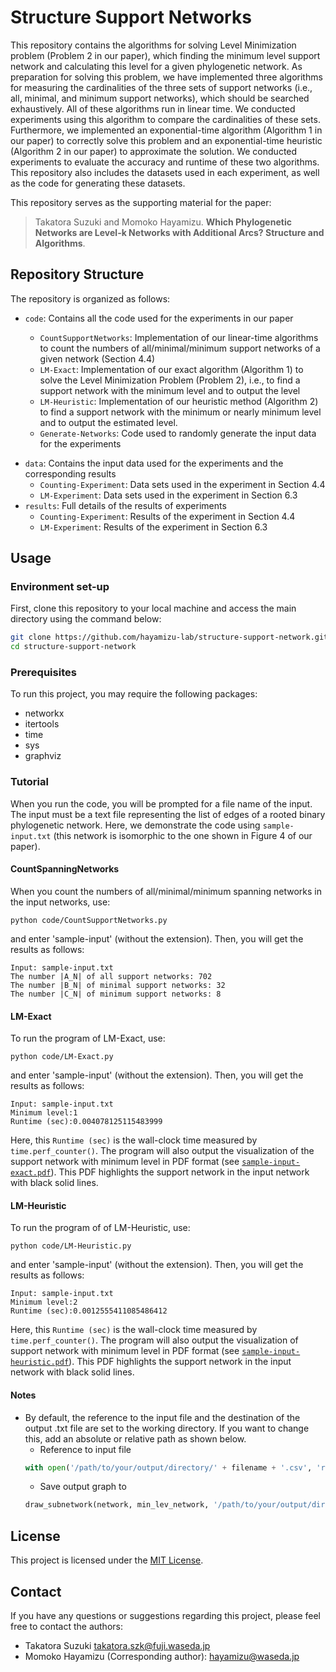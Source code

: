 # Structure Support Networks
<!-- This repository contains the Python code and experimental results for the paper "Which Phylogenetic Networks are Level-$k$ Networks with Additional Arcs? Structure and Algorithms" authored by Takatora Suzuki and Momoko Hayamizu.  -->
<!-- It includes code for computing level-$k$ and tier-$k$ support networks as well as the code for generating random phylogenetic networks and supplementary experimental results. -->

This repository contains the algorithms for solving Level Minimization problem (Problem 2 in our paper), which finding the minimum level support network and calculating this level for a given phylogenetic network. As preparation for solving this problem, we have implemented three algorithms for measuring the cardinalities of the three sets of support networks (i.e., all, minimal, and minimum support networks), which should be searched exhaustively. All of these algorithms run in linear time. We conducted experiments using this algorithm to compare the cardinalities of these sets. Furthermore, we implemented an exponential-time algorithm (Algorithm 1 in our paper) to correctly solve this problem and an exponential-time heuristic (Algorithm 2 in our paper) to approximate the solution. We conducted experiments to evaluate the accuracy and runtime of these two algorithms. This repository also includes the datasets used in each experiment, as well as the code for generating these datasets.

This repository serves as the supporting material for the paper:
> Takatora Suzuki and Momoko Hayamizu. **Which Phylogenetic Networks are Level-k Networks with Additional Arcs? Structure and Algorithms**. 

## Repository Structure

The repository is organized as follows:

* `code`: Contains all the code used for the experiments in our paper

    * `CountSupportNetworks`: Implementation of our linear-time algorithms to count the numbers of all/minimal/minimum support networks of a given network (Section 4.4)
    * `LM-Exact`: Implementation of our exact algorithm (Algorithm 1) to solve the Level Minimization Problem (Problem 2), i.e., to find a support network with the minimum level and to output the level
    * `LM-Heuristic`: Implementation of our heuristic method (Algorithm 2) to find a support network with the minimum or nearly minimum level and to output the estimated level. 
    * `Generate-Networks`: Code used to randomly generate the input data for the experiments
<!-- * `Appendix`: Includes a program used to generate the input data for the experiments (see the Appendix of our paper for details) -->
* `data`: Contains the input data used for the experiments and the corresponding results
  * `Counting-Experiment`: Data sets used in the experiment in Section 4.4
  * `LM-Experiment`: Data sets used in the experiment in Section 6.3
* `results`: Full details of the results of experiments
  * `Counting-Experiment`: Results of the experiment in Section 4.4
  * `LM-Experiment`: Results of the experiment in Section 6.3

## Usage

### Environment set-up

First, clone this repository to your local machine and access the main directory using the command below:
```bash
git clone https://github.com/hayamizu-lab/structure-support-network.git
cd structure-support-network
```

### Prerequisites
To run this project, you may require the following packages:
+ networkx
+ itertools
+ time
+ sys
+ graphviz


### Tutorial
When you run the code, you will be prompted for a file name of the input. The input must be a text file representing the list of edges of a rooted binary phylogenetic network. Here, we demonstrate the code using `sample-input.txt` (this network is isomorphic to the one shown in Figure 4 of our paper).



#### CountSpanningNetworks
When you count the numbers of all/minimal/minimum spanning networks in the input networks, use:
```terminal
python code/CountSupportNetworks.py
```
and enter 'sample-input' (without the extension). Then, you will get the results as follows:
```
Input: sample-input.txt
The number |A_N| of all support networks: 702
The number |B_N| of minimal support networks: 32
The number |C_N| of minimum support networks: 8
```



#### LM-Exact
To run the program of LM-Exact, use:
```terminal
python code/LM-Exact.py
```
and enter 'sample-input' (without the extension). Then, you will get the results as follows:
```
Input: sample-input.txt
Minimum level:1
Runtime (sec):0.004078125115483999
```
Here, this `Runtime (sec)` is the wall-clock time measured by `time.perf_counter()`.
The program will also output the visualization of the support network with minimum level in PDF format (see [`sample-input-exact.pdf`](sample-input-exact.pdf)). This PDF highlights the support network in the input network with black solid lines.
#### LM-Heuristic
To run the program of of LM-Heuristic, use:
```
python code/LM-Heuristic.py
```
and enter 'sample-input' (without the extension). Then, you will get the results as follows:

```
Input: sample-input.txt
Minimum level:2
Runtime (sec):0.0012555411085486412
```
Here, this `Runtime (sec)` is the wall-clock time measured by `time.perf_counter()`.
The program will also output the visualization of support network with minimum level in PDF format (see [`sample-input-heuristic.pdf`](sample-input-heuristic.pdf)). This PDF highlights the support network in the input network with black solid lines.


#### Notes
+ By default, the reference to the input file and the destination of the output .txt file are set to the working directory. If you want to change this, add an absolute or relative path as shown below.
    - Reference to input file
    ```python
    with open('/path/to/your/output/directory/' + filename + '.csv', 'r', encoding='utf-8') as file:
    ```
    - Save output graph to
    ```python
    draw_subnetwork(network, min_lev_network, '/path/to/your/output/directory/' + filename) #without the extension
    ```


## License

This project is licensed under the [MIT License](LICENSE).

## Contact

If you have any questions or suggestions regarding this project, please feel free to contact the authors:
- Takatora Suzuki [takatora.szk@fuji.waseda.jp](mailto:takatora.szk@fuji.waseda.jp)
- Momoko Hayamizu (Corresponding author): [hayamizu@waseda.jp](mailto:hayamizu@waseda.jp)
